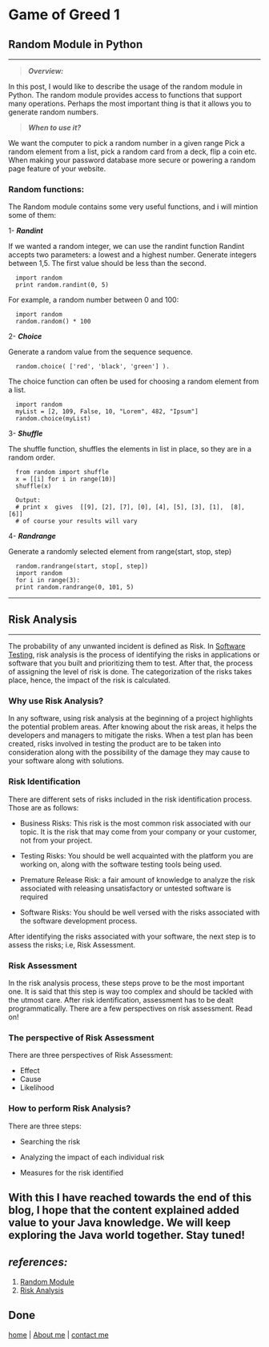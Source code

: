 # Game of Greed 1

## Random Module in Python
---
  > ***Overview:***

  In this post, I would like to describe the usage of the random module in Python. The random module provides access to functions that support many operations. Perhaps the most important thing is that it allows you to generate random numbers.

  >***When to use it?***

  We want the computer to pick a random number in a given range Pick a random element from a list, pick a random card from a deck, flip a coin etc. When making your password database more secure or powering a random page feature of your website.

  ### Random functions:
  The Random module contains some very useful functions, and i will mintion some of them:

  1- ***Randint***

  If we wanted a random integer, we can use the randint function Randint accepts two parameters: a lowest and a highest number. Generate integers between 1,5. The first value should be less than the second.

  ```
    import random
    print random.randint(0, 5)

  ```

  For example, a random number between 0 and 100:

  ```
    import random
    random.random() * 100
  ```

  2- ***Choice***

  Generate a random value from the sequence sequence.
  ```
    random.choice( ['red', 'black', 'green'] ).
  ```
  The choice function can often be used for choosing a random element from a list.

  ```
    import random
    myList = [2, 109, False, 10, "Lorem", 482, "Ipsum"]
    random.choice(myList)
  ```

  3- ***Shuffle***

  The shuffle function, shuffles the elements in list in place, so they are in a random order.

  ```
    from random import shuffle
    x = [[i] for i in range(10)]
    shuffle(x)

    Output:
    # print x  gives  [[9], [2], [7], [0], [4], [5], [3], [1],  [8], [6]]
    # of course your results will vary
  ```
  4- ***Randrange***
  
  Generate a randomly selected element from range(start, stop, step)
  ```
    random.randrange(start, stop[, step])
    import random
    for i in range(3):
    print random.randrange(0, 101, 5)
  ```
---




## Risk Analysis

---

  The probability of any unwanted incident is defined as Risk. In [Software Testing](https://www.edureka.co/blog/what-is-software-testing/), risk analysis is the process of identifying the risks in applications or software that you built and prioritizing them to test. After that, the process of assigning the level of risk is done. The categorization of the risks takes place, hence, the impact of the risk is calculated.

  ### Why use Risk Analysis?

  In any software, using risk analysis at the beginning of a project highlights the potential problem areas. After knowing about the risk areas, it helps the developers and managers to mitigate the risks. When a test plan has been created, risks involved in testing the product are to be taken into consideration along with the possibility of the damage they may cause to your software along with solutions.

  ### Risk Identification

  There are different sets of risks included in the risk identification process. Those are as follows:

  * Business Risks: This risk is the most common risk associated with our topic. It is the risk that may come from your company or your customer, not from your project.

  * Testing Risks: You should be well acquainted with the platform you are working on, along with the software testing tools being used.

  * Premature Release Risk: a fair amount of knowledge to analyze the risk associated with releasing unsatisfactory or untested software is required

  * Software Risks: You should be well versed with the risks associated with the software development process.

  After identifying the risks associated with your software, the next step is to assess the risks; i.e, Risk Assessment.

  ### Risk Assessment

  In the risk analysis process, these steps prove to be the most important one. It is said that this step is way too complex and should be tackled with the utmost care. After risk identification, assessment has to be dealt programmatically. There are a few perspectives on risk assessment. Read on!

  ### The perspective of Risk Assessment
  There are three perspectives of Risk Assessment:

  * Effect
  * Cause
  * Likelihood
 
  ### How to perform Risk Analysis?
  There are three steps:

  * Searching the risk

  * Analyzing the impact of each individual risk

  * Measures for the risk identified

With this I have reached towards the end of this blog, I hope that the content explained added value to your Java knowledge. We will keep exploring the Java world together. Stay tuned!
---

## ***references:***
1. [Random Module](https://www.pythonforbeginners.com/random/how-to-use-the-random-module-in-python)
1. [Risk Analysis](https://www.edureka.co/blog/risk-analysis-in-software-testing/#RiskIdentification)


Done
---
 
[home](../README.md) | [About me](../about-me.md) | [contact me](../contact-me.md)